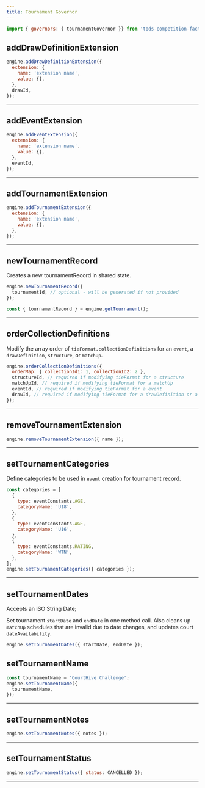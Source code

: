 ```yaml
---
title: Tournament Governor
---
```


```js
import { governors: { tournamentGovernor }} from 'tods-competition-factory';
```

## addDrawDefinitionExtension

```js
engine.addDrawDefinitionExtension({
  extension: {
    name: 'extension name',
    value: {},
  },
  drawId,
});
```

---

## addEventExtension

```js
engine.addEventExtension({
  extension: {
    name: 'extension name',
    value: {},
  },
  eventId,
});
```

---

## addTournamentExtension

```js
engine.addTournamentExtension({
  extension: {
    name: 'extension name',
    value: {},
  },
});
```

---

## newTournamentRecord

Creates a new tournamentRecord in shared state.

```js
engine.newTournamentRecord({
  tournamentId, // optional - will be generated if not provided
});

const { tournamentRecord } = engine.getTournament();
```

---

## orderCollectionDefinitions

Modify the array order of `tieFormat.collectionDefinitions` for an `event`, a `drawDefinition`, `structure`, or `matchUp`.

```js
engine.orderCollectionDefinitions({
  orderMap: { collectionId1: 1, collectionId2: 2 },
  structureId, // required if modifying tieFormat for a structure
  matchUpId, // required if modifying tieFormat for a matchUp
  eventId, // required if modifying tieFormat for a event
  drawId, // required if modifying tieFormat for a drawDefinition or a structure
});
```

---

## removeTournamentExtension

```js
engine.removeTournamentExtension({ name });
```

---

## setTournamentCategories

Define categories to be used in `event` creation for tournament record.

```js
const categories = [
  {
    type: eventConstants.AGE,
    categoryName: 'U18',
  },
  {
    type: eventConstants.AGE,
    categoryName: 'U16',
  },
  {
    type: eventConstants.RATING,
    categoryName: 'WTN',
  },
];
engine.setTournamentCategories({ categories });
```

---

## setTournamentDates

Accepts an ISO String Date;

Set tournament `startDate` and `endDate` in one method call. Also cleans up `matchUp` schedules that are invalid due to date changes, and updates court `dateAvailability`.

```js
engine.setTournamentDates({ startDate, endDate });
```

## setTournamentName

```js
const tournamentName = 'CourtHive Challenge';
engine.setTournamentName({
  tournamentName,
});
```

---

## setTournamentNotes

```js
engine.setTournamentNotes({ notes });
```

---

## setTournamentStatus

```js
engine.setTournamentStatus({ status: CANCELLED });
```

---
